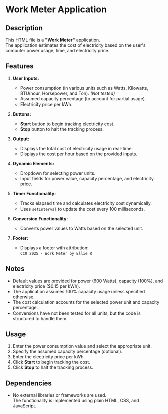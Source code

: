 # Work Meter Application

## Description
This HTML file is a **"Work Meter"** application.  
The application estimates the cost of electricity based on the user's computer power usage, time, and electricity price.

## Features

1. **User Inputs:**
    - Power consumption (in various units such as Watts, Kilowatts, BTU/hour, Horsepower, and Ton). *(Not tested)*
    - Assumed capacity percentage (to account for partial usage).
    - Electricity price per kWh.

2. **Buttons:**
    - **Start** button to begin tracking electricity cost.
    - **Stop** button to halt the tracking process.

3. **Output:**
    - Displays the total cost of electricity usage in real-time.
    - Displays the cost per hour based on the provided inputs.

4. **Dynamic Elements:**
    - Dropdown for selecting power units.
    - Input fields for power value, capacity percentage, and electricity price.

5. **Timer Functionality:**
    - Tracks elapsed time and calculates electricity cost dynamically.
    - Uses `setInterval` to update the cost every 100 milliseconds.

6. **Conversion Functionality:**
    - Converts power values to Watts based on the selected unit.

7. **Footer:**
    - Displays a footer with attribution:  
        `CC0 2025 - Work Meter by Ellie R`

## Notes

- Default values are provided for power (600 Watts), capacity (100%), and electricity price ($0.15 per kWh).
- The application assumes 100% capacity usage unless specified otherwise.
- The cost calculation accounts for the selected power unit and capacity percentage.
- Conversions have not been tested for all units, but the code is structured to handle them.

## Usage

1. Enter the power consumption value and select the appropriate unit.
2. Specify the assumed capacity percentage (optional).
3. Enter the electricity price per kWh.
4. Click **Start** to begin tracking the cost.
5. Click **Stop** to halt the tracking process.

## Dependencies

- No external libraries or frameworks are used.  
    The functionality is implemented using plain HTML, CSS, and JavaScript.
